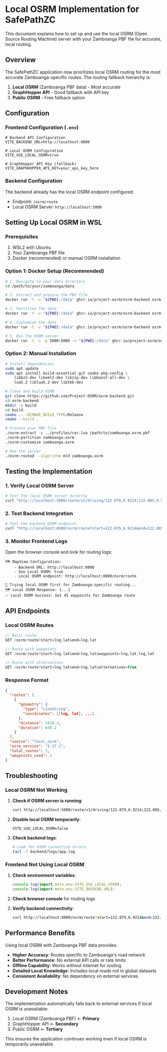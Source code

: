 # Local OSRM Implementation for SafePathZC

This document explains how to set up and use the local OSRM (Open Source Routing Machine) server with your Zamboanga PBF file for accurate, local routing.

## Overview

The SafePathZC application now prioritizes local OSRM routing for the most accurate Zamboanga-specific routes. The routing fallback hierarchy is:

1. **Local OSRM** (Zamboanga PBF data) - Most accurate
2. **GraphHopper API** - Good fallback with API key
3. **Public OSRM** - Free fallback option

## Configuration

### Frontend Configuration (`.env`)

```env
# Backend API Configuration
VITE_BACKEND_URL=http://localhost:8000

# Local OSRM Configuration
VITE_USE_LOCAL_OSRM=true

# GraphHopper API Key (fallback)
VITE_GRAPHHOPPER_API_KEY=your_api_key_here
```

### Backend Configuration

The backend already has the local OSRM endpoint configured:

- Endpoint: `/osrm/route`
- Local OSRM Server: `http://localhost:5000`

## Setting Up Local OSRM in WSL

### Prerequisites

1. WSL2 with Ubuntu
2. Your Zamboanga PBF file
3. Docker (recommended) or manual OSRM installation

### Option 1: Docker Setup (Recommended)

```bash
# 1. Navigate to your data directory
cd /path/to/your/zamboanga/data

# 2. Extract and prepare the PBF file
docker run -t -v "${PWD}:/data" ghcr.io/project-osrm/osrm-backend osrm-extract -p /opt/car.lua /data/zamboanga.osrm.pbf

# 3. Partition the data
docker run -t -v "${PWD}:/data" ghcr.io/project-osrm/osrm-backend osrm-partition /data/zamboanga.osrm

# 4. Customize the data
docker run -t -v "${PWD}:/data" ghcr.io/project-osrm/osrm-backend osrm-customize /data/zamboanga.osrm

# 5. Run the OSRM server
docker run -t -i -p 5000:5000 -v "${PWD}:/data" ghcr.io/project-osrm/osrm-backend osrm-routed --algorithm mld /data/zamboanga.osrm
```

### Option 2: Manual Installation

```bash
# Install dependencies
sudo apt update
sudo apt install build-essential git cmake pkg-config \
    libbz2-dev libxml2-dev libzip-dev libboost-all-dev \
    lua5.2 liblua5.2-dev libtbb-dev

# Clone and build OSRM
git clone https://github.com/Project-OSRM/osrm-backend.git
cd osrm-backend
mkdir -p build
cd build
cmake .. -DCMAKE_BUILD_TYPE=Release
cmake --build .

# Process your PBF file
./osrm-extract -p ../profiles/car.lua /path/to/zamboanga.osrm.pbf
./osrm-partition zamboanga.osrm
./osrm-customize zamboanga.osrm

# Run the server
./osrm-routed --algorithm mld zamboanga.osrm
```

## Testing the Implementation

### 1. Verify Local OSRM Server

```bash
# Test the local OSRM server directly
curl "http://localhost:5000/route/v1/driving/122.079,6.9214;122.085,6.9300?overview=full&geometries=geojson"
```

### 2. Test Backend Integration

```bash
# Test the backend OSRM endpoint
curl "http://localhost:8000/osrm/route?start=122.079,6.9214&end=122.085,6.9300&alternatives=true"
```

### 3. Monitor Frontend Logs

Open the browser console and look for routing logs:

```
🗺️ MapView Configuration:
    - Backend URL: http://localhost:8000
    - Use Local OSRM: true
    - Local OSRM endpoint: http://localhost:8000/osrm/route

🚀 Trying local OSRM first for Zamboanga-specific routing...
🗺️ Local OSRM Response: {...}
✅ Local OSRM Success: Got 45 waypoints for Zamboanga route
```

## API Endpoints

### Local OSRM Routes

```javascript
// Basic route
GET /osrm/route?start=lng,lat&end=lng,lat

// Route with waypoints
GET /osrm/route?start=lng,lat&end=lng,lat&waypoints=lng,lat;lng,lat

// Route with alternatives
GET /osrm/route?start=lng,lat&end=lng,lat&alternatives=true
```

### Response Format

```json
{
  "routes": [
    {
      "geometry": {
        "type": "LineString",
        "coordinates": [[lng, lat], ...]
      },
      "distance": 5420.3,
      "duration": 640.2
    }
  ],
  "source": "local_osrm",
  "osrm_version": "5.27.1",
  "total_routes": 1,
  "waypoints_used": 2
}
```

## Troubleshooting

### Local OSRM Not Working

1. **Check if OSRM server is running**:

   ```bash
   curl http://localhost:5000/route/v1/driving/122.079,6.9214;122.085,6.9300
   ```

2. **Disable local OSRM temporarily**:

   ```env
   VITE_USE_LOCAL_OSRM=false
   ```

3. **Check backend logs**:
   ```bash
   # Look for OSRM connection errors
   tail -f backend/logs/app.log
   ```

### Frontend Not Using Local OSRM

1. **Check environment variables**:

   ```javascript
   console.log(import.meta.env.VITE_USE_LOCAL_OSRM);
   console.log(import.meta.env.VITE_BACKEND_URL);
   ```

2. **Check browser console** for routing logs

3. **Verify backend connectivity**:
   ```bash
   curl http://localhost:8000/osrm/route?start=122.079,6.9214&end=122.085,6.9300
   ```

## Performance Benefits

Using local OSRM with Zamboanga PBF data provides:

- **Higher Accuracy**: Routes specific to Zamboanga's road network
- **Better Performance**: No external API calls or rate limits
- **Offline Capability**: Works without internet for routing
- **Detailed Local Knowledge**: Includes local roads not in global datasets
- **Consistent Availability**: No dependency on external services

## Development Notes

The implementation automatically falls back to external services if local OSRM is unavailable:

1. Local OSRM (Zamboanga PBF) ← **Primary**
2. GraphHopper API ← **Secondary**
3. Public OSRM ← **Tertiary**

This ensures the application continues working even if local OSRM is temporarily unavailable.
